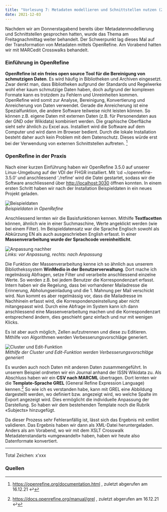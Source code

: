 ```yaml
---
title: "Vorlesung 7: Metadaten modellieren und Schnittstellen nutzen (2/2)"
date: 2021-12-03
---
```


Nachdem wir am Donnerstagabend bereits über Metadatenmodellierung und Schnittstellen gesprochen hatten, wurde das Thema am Freitagnachmittag weiter behandelt. Der Schwerpunkt lag dieses Mal auf der Transformation von Metadaten mittels OpenRefine. Am Vorabend hatten wir mit MARCedit Crosswalks behandelt.

### Einführung in OpenRefine
**OpenRefine ist ein freies open source Tool für die Bereinigung von schmutzigen Daten**. Es wird häufig in Bibliotheken und Archiven eingesetzt. Zwar denkt man, dass Bibliotheken aufgrund der Standards und Regelwerke wohl eher kaum schmutzige Daten haben, doch aufgrund der komplexen Formate kann es trotzdem zu Fehlern und Unreinheiten kommen. OpenRefine wird somit zur Analyse, Bereinigung, Konvertierung und Anreicherung von Daten verwendet. Gerade die Anreicherung ist eine Spezialfunktion, die andere Software teilweise nicht leisten können. So können z.B. eigene Daten mit externen Daten (z.B. für Personendaten aus der GND oder Wikidata) kombiniert werden. Die graphische Oberfläche sieht sehr ähnlich zu Excel aus. Installiert wird die Software auf dem Computer und wird dann im Browser bedient. Durch die lokale Installation besteht daher auch kein Problem mit dem Datenschutz. Dieses würde erst bei der Verwendung von externen Schnittstellen auftreten. [^1] 

### OpenRefine in der Praxis
Nach einer kurzen Einführung haben wir OpenRefine 3.5.0 auf unserer Linux-Umgebung auf der VDI der FHGR installiert. Mit ‘cd ~/openrefine-3.5.0’ und anschliessend ‘./refine’ wird die Datei gestartet, sodass wir die Software anschliessend über [http://localhost:3030]( http://localhost:3333) öffnen konnten.
In einem ersten Schritt haben wir nach der Installation Beispieldaten in ein neues Projekt geladen. 

![Beispieldaten](https://i.ibb.co/Lkgy5LH/07-Open-Refine01.png) <br>
<i>Beispieldaten in OpenRefine</i>

Anschliessend lernten wir die Basisfunktionen kennen. Mithilfe **Textfacetten** können, ähnlich wie in einer Suchmaschine, Werte angeklickt werden (wie bei einem Filter). Im Beispieldatensatz war die Sprache Englisch sowohl als Abkürzung EN als auch ausgeschrieben English erfasst. In einer **Massenverarbeitung wurde der Sprachcode vereinheitlicht**. 

![Anpassung nachher](https://i.ibb.co/hsVNwCC/07-Open-Refine02.png) <br>
<i>Links: vor Anpassung, rechts: nach Anpassung</i>

Die Funktion der Massenverarbeitung kenne ich so ähnlich aus unserem Bibliothekssystem **WinMedio in der Benutzerverwaltung**. Dort mache ich regelmässig Abfragen, setze Filter und verarbeite anschliessend einzelne Werte. So werden z.B. bei jedem Benutzer die Korrespondenzart erfasst. Intern haben wir die Regelung, dass bei vorhandener Mailadresse die Erinnerung, Abholungseinladung und die 1. Mahnung per Mail verschickt wird. Nun kommt es aber regelmässig vor, dass die Mailadresse im Nachhinein erfasst wird, die Korrespondenzeinstellung aber nicht mitangepasst wird. Durch eine Abfrage im System kann ich dann anschliessend eine Massenverarbeitung machen und die Korrespondenzart entsprechend ändern, dies geschieht ganz einfach und nur mit wenigen Klicks.

Es ist aber auch möglich, Zellen aufzutrennen und diese zu Editieren. Mithilfe von Algorithmen werden Verbesserungsvorschläge generiert. 

![Cluster und Edit-Funktion](https://i.ibb.co/XsmMdv7/07-Open-Refine03.png) <br>
<i>Mithilfe der Cluster und Edit-Funktion werden Verbesserungsvorschläge generiert</i>

Es wurden auch noch Daten mit anderen Daten zusammengeführt. In unserem Beispiel ordneten wir ein Journal anhand der ISSN Wikidata zu. Als Abschluss haben wir ein **CSV nach MARCML** übertragen. Dort lernten wir die **Template-Sprache GREL** (General Refine Expression Language) kennen.[^2] So wie ich es verstanden habe, kann mit GREL eine Abbildung dargestellt werden, wo definiert bzw. angezeigt wird, wo welche Spalte im Export angezeigt wird. Dies ermöglicht die individuelle Anpassung der Darstellung. So haben wir dem bestehenden Template noch die Rubrik «Subjects» hinzugefügt.

Da dieser Prozess sehr Fehleranfällig ist, lässt sich das Ergebnis mit xmllint validieren. Das Ergebnis haben wir dann als XML-Datei heruntergeladen. Anders als am Vorabend, wo wir mit dem XSLT Crosswalk Metadatenstandarts «umgewandelt» haben, haben wir heute also Datenformate konvertiert.

---
Total Zeichen: x’xxx

### Quellen
[^1]: <https://openrefine.org/documentation.html> , zuletzt abgerufen am 16.12.21 ↩
[^2]: <https://docs.openrefine.org/manual/grel> , zuletzt abgerufen am 16.12.21 ↩



